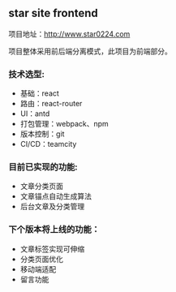 ## star site frontend

项目地址：http://www.star0224.com

项目整体采用前后端分离模式，此项目为前端部分。

### 技术选型:
- 基础：react
- 路由：react-router
- UI：antd
- 打包管理：webpack、npm
- 版本控制：git
- CI/CD：teamcity

### 目前已实现的功能:
- 文章分类页面
- 文章锚点自动生成算法
- 后台文章及分类管理

### 下个版本将上线的功能：
- 文章标签实现可伸缩
- 分类页面优化
- 移动端适配
- 留言功能